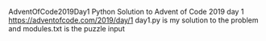 AdventOfCode2019Day1
Python Solution to Advent of Code 2019 day 1 https://adventofcode.com/2019/day/1
day1.py is my solution to the problem and modules.txt is the puzzle input

